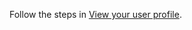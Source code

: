 Follow the steps in [View your user profile](https://docs.microsoft.com/dynamics365/customer-engagement/basics/view-your-user-profile).
